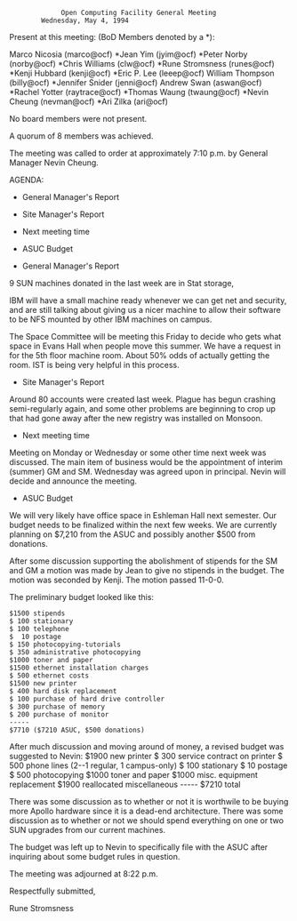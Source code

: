                  Open Computing Facility General Meeting
			Wednesday, May 4, 1994

Present at this meeting: (BoD Members denoted by a *):

Marco Nicosia (marco@ocf)               *Jean Yim (jyim@ocf)
*Peter Norby (norby@ocf)                *Chris Williams (clw@ocf)
*Rune Stromsness (runes@ocf)            *Kenji Hubbard (kenji@ocf)
*Eric P. Lee (leeep@ocf)                William Thompson (billy@ocf)
*Jennifer Snider (jenni@ocf)            Andrew Swan (aswan@ocf)
*Rachel Yotter (raytrace@ocf)           *Thomas Waung (twaung@ocf)
*Nevin Cheung (nevman@ocf)              *Ari Zilka (ari@ocf)


No board members were not present.

A quorum of 8 members was achieved.

The meeting was called to order at approximately 7:10 p.m. by General
Manager Nevin Cheung.

AGENDA:

* General Manager's Report
* Site Manager's Report
* Next meeting time
* ASUC Budget


* General Manager's Report

9 SUN machines donated in the last week are in Stat storage,

IBM will have a small machine ready whenever we can get net and security,
and are still talking about giving us a nicer machine to allow their
software to be NFS mounted by other IBM machines on campus.

The Space Committee will be meeting this Friday to decide who gets what
space in Evans Hall when people move this summer.  We have a request in
for the 5th floor machine room.  About 50% odds of actually getting the
room.  IST is being very helpful in this process.

* Site Manager's Report

Around 80 accounts were created last week.  Plague has begun crashing
semi-regularly again, and some other problems are beginning to crop
up that had gone away after the new registry was installed on Monsoon.

* Next meeting time

Meeting on Monday or Wednesday or some other time next week was 
discussed.  The main item of business would be the appointment of
interim (summer) GM and SM.  Wednesday was agreed upon in principal.
Nevin will decide and announce the meeting.

* ASUC Budget

We will very likely have office space in Eshleman Hall next semester.
Our budget needs to be finalized within the next few weeks.  We
are currently planning on $7,210 from the ASUC and possibly another
$500 from donations.

After some discussion supporting the abolishment of stipends for the
SM and GM a motion was made by Jean to give no stipends in the budget.
The motion was seconded by Kenji.  The motion passed 11-0-0.

The preliminary budget looked like this:

	$1500 stipends
	$ 100 stationary
	$ 100 telephone
	$  10 postage
	$ 150 photocopying-tutorials
	$ 350 administrative photocopying
	$1000 toner and paper
	$1500 ethernet installation charges
	$ 500 ethernet costs
	$1500 new printer
	$ 400 hard disk replacement
	$ 100 purchase of hard drive controller
	$ 300 purchase of memory
	$ 200 purchase of monitor
	-----
	$7710 ($7210 ASUC, $500 donations)

After much discussion and moving around of money, a revised budget
was suggested to Nevin:
	$1900 new printer
	$ 300 service contract on printer
	$ 500 phone lines (2--1 regular, 1 campus-only)
	$ 100 stationary
	$  10 postage
	$ 500 photocopying
	$1000 toner and paper
	$1000 misc. equipment replacement
	$1900 reallocated miscellaneous
	-----
	$7210 total

There was some discussion as to whether or not it is worthwile to be 
buying more Apollo hardware since it is a dead-end architecture.
There was some discussion as to whether or not we should spend everything 
on one or two SUN upgrades from our current machines.

The budget was left up to Nevin to specifically file with the ASUC after
inquiring about some budget rules in question.

The meeting was adjourned at 8:22 p.m.

Respectfully submitted,

Rune Stromsness
